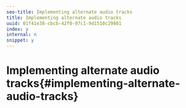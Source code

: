 ```yaml
---
seo-title: Implementing alternate audio tracks
title: Implementing alternate audio tracks
uuid: 01f41e38-cbcb-42f0-97c1-9d1510c29801
index: y
internal: n
snippet: y
---
```


# Implementing alternate audio tracks{#implementing-alternate-audio-tracks}

